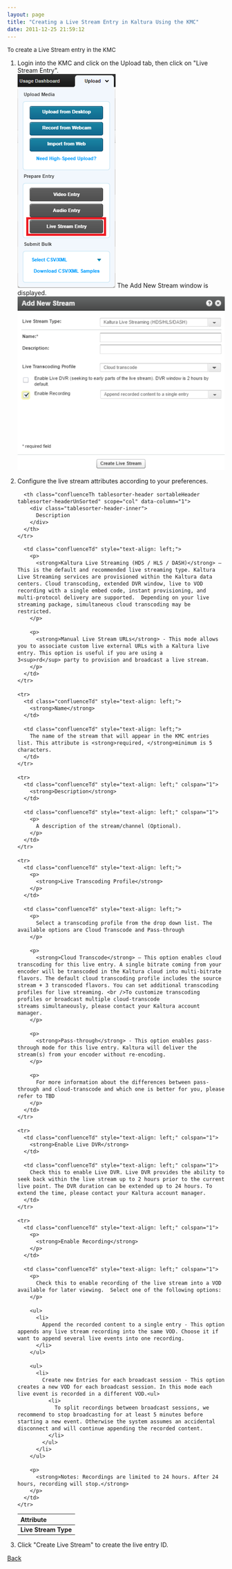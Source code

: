 ```yaml
---
layout: page
title: "Creating a Live Stream Entry in Kaltura Using the KMC"
date: 2011-12-25 21:59:12
---
```


<p class="mce-procedure">
  <span style="font-size: small;">To create a Live Stream entry in the KMC</span>
</p>

1.  Login into the KMC and click on the Upload tab, then click on "Live Stream Entry".  
    <img src="../../assets/3370.img">
    The Add New Stream window is displayed.  
    <img src="../../assets/3371.img">
2.  Configure the live stream attributes according to your preferences.  
    <table class="relative-table confluenceTable tablesorter tablesorter-default stickyTableHeaders">
      <colgroup><col /><col /></colgroup><thead class="tableFloatingHeaderOriginal">
        <tr class="tablesorter-headerRow">
          <th class="confluenceTh tablesorter-header sortableHeader tablesorter-headerUnSorted" scope="col" data-column="0">
            <div class="tablesorter-header-inner">
              Attribute
            </div>
          </th>
          
          <th class="confluenceTh tablesorter-header sortableHeader tablesorter-headerUnSorted" scope="col" data-column="1">
            <div class="tablesorter-header-inner">
              Description
            </div>
          </th>
        </tr>
      </thead>
      
      <tbody>
        <tr>
          <td class="confluenceTd" style="text-align: left;">
            <strong>Live Stream Type</strong>
          </td>
          
          <td class="confluenceTd" style="text-align: left;">
            <p>
              <strong>Kaltura Live Streaming (HDS / HLS / DASH)</strong> – This is the default and recommended live streaming type. Kaltura Live Streaming services are provisioned within the Kaltura data centers. Cloud transcoding, extended DVR window, live to VOD recording with a single embed code, instant provisioning, and multi-protocol delivery are supported.  Depending on your live streaming package, simultaneous cloud transcoding may be restricted.
            </p>
            
            <p>
              <strong>Manual Live Stream URLs</strong> - This mode allows you to associate custom live external URLs with a Kaltura live entry. This option is useful if you are using a 3<sup>rd</sup> party to provision and broadcast a live stream.
            </p>
          </td>
        </tr>
        
        <tr>
          <td class="confluenceTd" style="text-align: left;">
            <strong>Name</strong>
          </td>
          
          <td class="confluenceTd" style="text-align: left;">
            The name of the stream that will appear in the KMC entries list. This attribute is <strong>required, </strong>minimum is 5 characters.
          </td>
        </tr>
        
        <tr>
          <td class="confluenceTd" style="text-align: left;" colspan="1">
            <strong>Description</strong>
          </td>
          
          <td class="confluenceTd" style="text-align: left;" colspan="1">
            <p>
              A description of the stream/channel (Optional).
            </p>
          </td>
        </tr>
        
        <tr>
          <td class="confluenceTd" style="text-align: left;">
            <p>
              <strong>Live Transcoding Profile</strong>
            </p>
          </td>
          
          <td class="confluenceTd" style="text-align: left;">
            <p>
              Select a transcoding profile from the drop down list. The available options are Cloud Transcode and Pass-through
            </p>
            
            <p>
              <strong>Cloud Transcode</strong> – This option enables cloud transcoding for this live entry. A single bitrate coming from your encoder will be transcoded in the Kaltura cloud into multi-bitrate flavors. The default cloud transcoding profile includes the source stream + 3 transcoded flavors. You can set additional transcoding profiles for live streaming. <br />To customize transcoding profiles or broadcast multiple cloud-transcode streams simultaneously, please contact your Kaltura account manager.
            </p>
            
            <p>
              <strong>Pass-through</strong> - This option enables pass-through mode for this live entry. Kaltura will deliver the stream(s) from your encoder without re-encoding.
            </p>
            
            <p>
              For more information about the differences between pass-through and cloud-transcode and which one is better for you, please refer to TBD
            </p>
          </td>
        </tr>
        
        <tr>
          <td class="confluenceTd" style="text-align: left;" colspan="1">
            <strong>Enable Live DVR</strong>
          </td>
          
          <td class="confluenceTd" style="text-align: left;" colspan="1">
            Check this to enable Live DVR. Live DVR provides the ability to seek back within the live stream up to 2 hours prior to the current live point. The DVR duration can be extended up to 24 hours. To extend the time, please contact your Kaltura account manager.
          </td>
        </tr>
        
        <tr>
          <td class="confluenceTd" style="text-align: left;" colspan="1">
            <p>
              <strong>Enable Recording</strong>
            </p>
          </td>
          
          <td class="confluenceTd" style="text-align: left;" colspan="1">
            <p>
              Check this to enable recording of the live stream into a VOD available for later viewing.  Select one of the following options:
            </p>
            
            <ul>
              <li>
                Append the recorded content to a single entry - This option appends any live stream recording into the same VOD. Choose it if want to append several live events into one recording.
              </li>
            </ul>
            
            <ul>
              <li>
                Create new Entries for each broadcast session - This option creates a new VOD for each broadcast session. In this mode each live event is recorded in a different VOD.<ul>
                  <li>
                    To split recordings between broadcast sessions, we recommend to stop broadcasting for at least 5 minutes before starting a new event. Otherwise the system assumes an accidental disconnect and will continue appending the recorded content.
                  </li>
                </ul>
              </li>
            </ul>
            
            <p>
              <strong>Notes: Recordings are limited to 24 hours. After 24 hours, recording will stop.</strong>
            </p>
          </td>
        </tr>
      </tbody>
    </table>

3.  Click "Create Live Stream" to create the live entry ID.

<a href="{{site.url}}/documentation/Knowledge/getting-started-kaltura-live.html" target="_blank">Back</a>

<span style="font-size: small;"> </span>